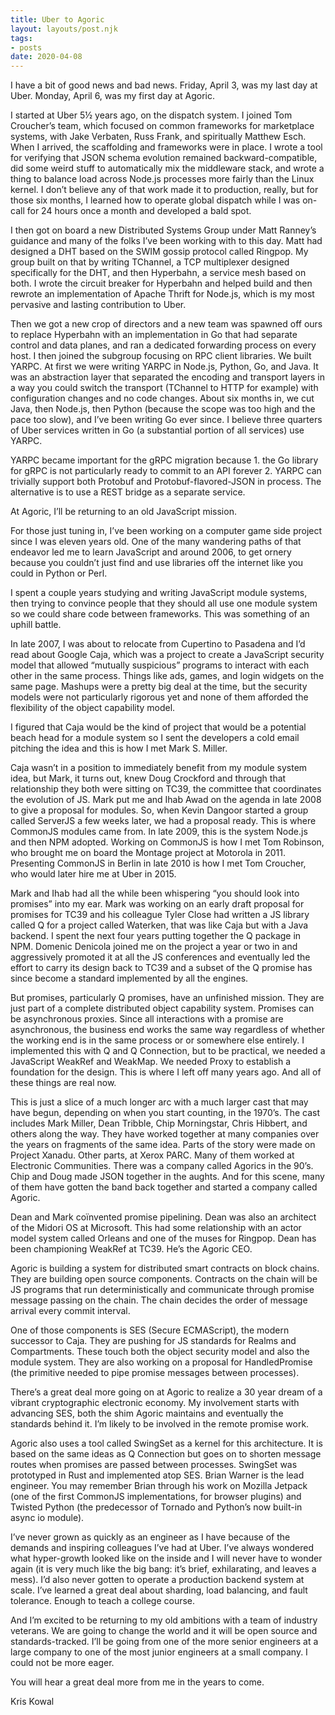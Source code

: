 ```yaml
---
title: Uber to Agoric
layout: layouts/post.njk
tags:
- posts
date: 2020-04-08
---
```


I have a bit of good news and bad news. Friday, April 3, was my last day at Uber. Monday, April 6, was my first day at Agoric.

I started at Uber 5½ years ago, on the dispatch system. I joined Tom Croucher’s team, which focused on common frameworks for marketplace systems, with Jake Verbaten, Russ Frank, and spiritually Matthew Esch. When I arrived, the scaffolding and frameworks were in place. I wrote a tool for verifying that JSON schema evolution remained backward-compatible, did some weird stuff to automatically mix the middleware stack, and wrote a thing to balance load across Node.js processes more fairly than the Linux kernel. I don’t believe any of that work made it to production, really, but for those six months, I learned how to operate global dispatch while I was on-call for 24 hours once a month and developed a bald spot.

I then got on board a new Distributed Systems Group under Matt Ranney’s guidance and many of the folks I’ve been working with to this day. Matt had designed a DHT based on the SWIM gossip protocol called Ringpop. My group built on that by writing TChannel, a TCP multiplexer designed specifically for the DHT, and then Hyperbahn, a service mesh based on both. I wrote the circuit breaker for Hyperbahn and helped build and then rewrote an implementation of Apache Thrift for Node.js, which is my most pervasive and lasting contribution to Uber.

Then we got a new crop of directors and a new team was spawned off ours to replace Hyperbahn with an implementation in Go that had separate control and data planes, and ran a dedicated forwarding process on every host. I then joined the subgroup focusing on RPC client libraries. We built YARPC. At first we were writing YARPC in Node.js, Python, Go, and Java. It was an abstraction layer that separated the encoding and transport layers in a way you could switch the transport (TChannel to HTTP for example) with configuration changes and no code changes. About six months in, we cut Java, then Node.js, then Python (because the scope was too high and the pace too slow), and I’ve been writing Go ever since. I believe three quarters of Uber services written in Go (a substantial portion of all services) use YARPC.

YARPC became important for the gRPC migration because 1. the Go library for gRPC is not particularly ready to commit to an API forever 2. YARPC can trivially support both Protobuf and Protobuf-flavored-JSON in process. The alternative is to use a REST bridge as a separate service.

At Agoric, I’ll be returning to an old JavaScript mission.

For those just tuning in, I’ve been working on a computer game side project since I was eleven years old. One of the many wandering paths of that endeavor led me to learn JavaScript and around 2006, to get ornery because you couldn’t just find and use libraries off the internet like you could in Python or Perl.

I spent a couple years studying and writing JavaScript module systems, then trying to convince people that they should all use one module system so we could share code between frameworks. This was something of an uphill battle.

In late 2007, I was about to relocate from Cupertino to Pasadena and I’d read about Google Caja, which was a project to create a JavaScript security model that allowed “mutually suspicious” programs to interact with each other in the same process. Things like ads, games, and login widgets on the same page. Mashups were a pretty big deal at the time, but the security models were not particularly rigorous yet and none of them afforded the flexibility of the object capability model.

I figured that Caja would be the kind of project that would be a potential beach head for a module system so I sent the developers a cold email pitching the idea and this is how I met Mark S. Miller.

Caja wasn’t in a position to immediately benefit from my module system idea, but Mark, it turns out, knew Doug Crockford and through that relationship they both were sitting on TC39, the committee that coordinates the evolution of JS. Mark put me and Ihab Awad on the agenda in late 2008 to give a proposal for modules. So, when Kevin Dangoor started a group called ServerJS a few weeks later, we had a proposal ready. This is where CommonJS modules came from. In late 2009, this is the system Node.js and then NPM adopted. Working on CommonJS is how I met Tom Robinson, who brought me on board the Montage project at Motorola in 2011. Presenting CommonJS in Berlin in late 2010 is how I met Tom Croucher, who would later hire me at Uber in 2015.

Mark and Ihab had all the while been whispering “you should look into promises” into my ear. Mark was working on an early draft proposal for promises for TC39 and his colleague Tyler Close had written a JS library called Q for a project called Waterken, that was like Caja but with a Java backend. I spent the next four years putting together the Q package in NPM. Domenic Denicola joined me on the project a year or two in and aggressively promoted it at all the JS conferences and eventually led the effort to carry its design back to TC39 and a subset of the Q promise has since become a standard implemented by all the engines.

But promises, particularly Q promises, have an unfinished mission. They are just part of a complete distributed object capability system. Promises can be asynchronous proxies. Since all interactions with a promise are asynchronous, the business end works the same way regardless of whether the working end is in the same process or or somewhere else entirely. I implemented this with Q and Q Connection, but to be practical, we needed a JavaScript WeakRef and WeakMap. We needed Proxy to establish a foundation for the design. This is where I left off many years ago. And all of these things are real now.

This is just a slice of a much longer arc with a much larger cast that may have begun, depending on when you start counting, in the 1970’s. The cast includes Mark Miller, Dean Tribble, Chip Morningstar, Chris Hibbert, and others along the way. They have worked together at many companies over the years on fragments of the same idea. Parts of the story were made on Project Xanadu. Other parts, at Xerox PARC. Many of them worked at Electronic Communities. There was a company called Agorics in the 90’s. Chip and Doug made JSON together in the aughts. And for this scene, many of them have gotten the band back together and started a company called Agoric.

Dean and Mark coïnvented promise pipelining. Dean was also an architect of the Midori OS at Microsoft. This had some relationship with an actor model system called Orleans and one of the muses for Ringpop. Dean has been championing WeakRef at TC39. He’s the Agoric CEO.

Agoric is building a system for distributed smart contracts on block chains. They are building open source components. Contracts on the chain will be JS programs that run deterministically and communicate through promise message passing on the chain. The chain decides the order of message arrival every commit interval.

One of those components is SES (Secure ECMAScript), the modern successor to Caja. They are pushing for JS standards for Realms and Compartments. These touch both the object security model and also the module system. They are also working on a proposal for HandledPromise (the primitive needed to pipe promise messages between processes).

There’s a great deal more going on at Agoric to realize a 30 year dream of a vibrant cryptographic electronic economy. My involvement starts with advancing SES, both the shim Agoric maintains and eventually the standards behind it. I’m likely to be involved in the remote promise work.

Agoric also uses a tool called SwingSet as a kernel for this architecture. It is based on the same ideas as Q Connection but goes on to shorten message routes when promises are passed between processes. SwingSet was prototyped in Rust and implemented atop SES. Brian Warner is the lead engineer. You may remember Brian through his work on Mozilla Jetpack (one of the first CommonJS implementations, for browser plugins) and Twisted Python (the predecessor of Tornado and Python’s now built-in async io module).

I’ve never grown as quickly as an engineer as I have because of the demands and inspiring colleagues I’ve had at Uber. I’ve always wondered what hyper-growth looked like on the inside and I will never have to wonder again (it is very much like the big bang: it’s brief, exhilarating, and leaves a mess). I’d also never gotten to operate a production backend system at scale. I’ve learned a great deal about sharding, load balancing, and fault tolerance. Enough to teach a college course.

And I’m excited to be returning to my old ambitions with a team of industry veterans. We are going to change the world and it will be open source and standards-tracked. I’ll be going from one of the more senior engineers at a large company to one of the most junior engineers at a small company. I could not be more eager.

You will hear a great deal more from me in the years to come.

Kris Kowal
